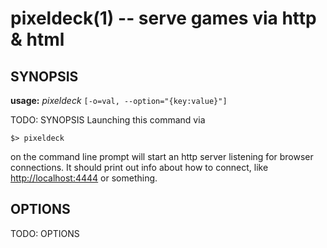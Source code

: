 # pixeldeck(1) -- serve games via http & html

## SYNOPSIS

__usage:__ _pixeldeck_ `[-o=val, --option="{key:value}"]`

TODO: SYNOPSIS
Launching this command via

    $> pixeldeck

on the command line prompt will start an http server listening for browser connections.  It should print out info about how to connect, like [http://localhost:4444](http://localhost:4444) or something.

## OPTIONS

TODO: OPTIONS